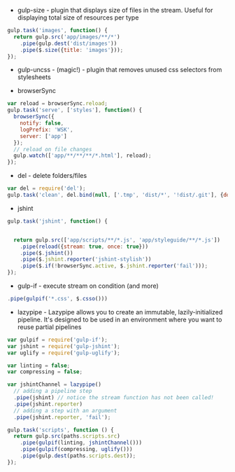 - gulp-size - plugin that displays size of files in the stream. Useful for displaying total size of resources per type
``` javascript
gulp.task('images', function() {
  return gulp.src('app/images/**/*')
    .pipe(gulp.dest('dist/images'))
    .pipe($.size({title: 'images'}));
});
```

- gulp-uncss - (magic!) - plugin that removes unused css selectors from stylesheets

- browserSync

``` javascript
var reload = browserSync.reload;
gulp.task('serve', ['styles'], function() {
  browserSync({
    notify: false,
    logPrefix: 'WSK',
    server: ['app']
  });
  // reload on file changes
  gulp.watch(['app/**/**/**/*.html'], reload);
});
```

- del - delete folders/files

``` javascript
var del = require('del');
gulp.task('clean', del.bind(null, ['.tmp', 'dist/*', '!dist/.git'], {dot: true}));
```

- jshint

```javascript
gulp.task('jshint', function() {


  return gulp.src(['app/scripts/**/*.js', 'app/styleguide/**/*.js'])
    .pipe(reload({stream: true, once: true}))
    .pipe($.jshint())
    .pipe($.jshint.reporter('jshint-stylish'))
    .pipe($.if(!browserSync.active, $.jshint.reporter('fail')));
});
```

- gulp-if - execute stream on condition (and more)

``` javascript
.pipe(gulpif('*.css', $.csso()))
```

- lazypipe - Lazypipe allows you to create an immutable, lazily-initialized pipeline. It's designed to be used in an environment where you want to reuse partial pipelines

``` javascript
var gulpif = require('gulp-if');
var jshint = require('gulp-jshint');
var uglify = require('gulp-uglify');

var linting = false;
var compressing = false;

var jshintChannel = lazypipe()
  // adding a pipeline step
  .pipe(jshint) // notice the stream function has not been called!
  .pipe(jshint.reporter)
  // adding a step with an argument
  .pipe(jshint.reporter, 'fail');

gulp.task('scripts', function () {
  return gulp.src(paths.scripts.src)
    .pipe(gulpif(linting, jshintChannel()))
    .pipe(gulpif(compressing, uglify()))
    .pipe(gulp.dest(paths.scripts.dest));
});
```
